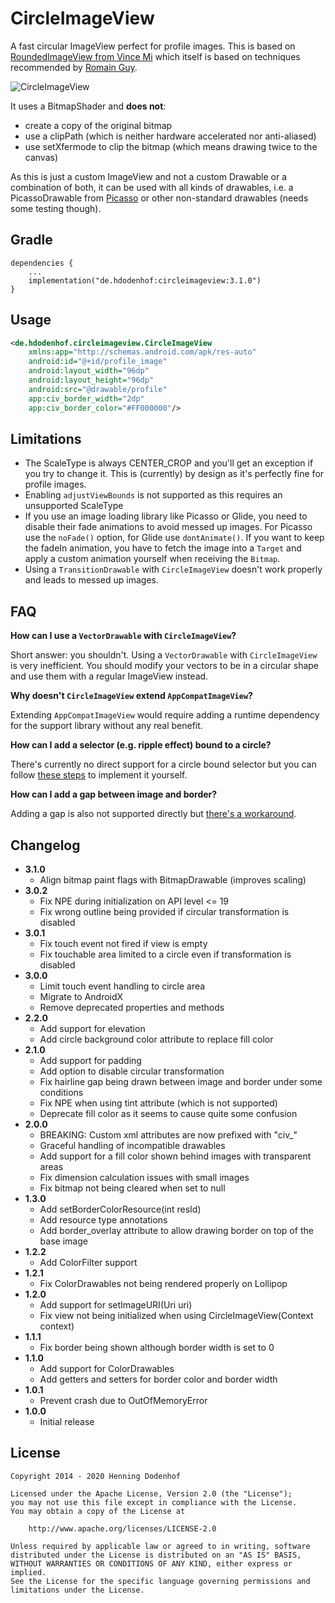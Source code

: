 CircleImageView
===============

A fast circular ImageView perfect for profile images. This is based on [RoundedImageView from Vince Mi](https://github.com/vinc3m1/RoundedImageView) which itself is based on techniques recommended by [Romain Guy](https://twitter.com/romainguy).

![CircleImageView](https://raw.github.com/hdodenhof/CircleImageView/master/screenshot.png)

It uses a BitmapShader and **does not**:
* create a copy of the original bitmap
* use a clipPath (which is neither hardware accelerated nor anti-aliased)
* use setXfermode to clip the bitmap (which means drawing twice to the canvas)

As this is just a custom ImageView and not a custom Drawable or a combination of both, it can be used with all kinds of drawables, i.e. a PicassoDrawable from [Picasso](https://github.com/square/picasso) or other non-standard drawables (needs some testing though).

Gradle
------
```
dependencies {
    ...
    implementation("de.hdodenhof:circleimageview:3.1.0")
}
```

Usage
-----
```xml
<de.hdodenhof.circleimageview.CircleImageView
    xmlns:app="http://schemas.android.com/apk/res-auto"
    android:id="@+id/profile_image"
    android:layout_width="96dp"
    android:layout_height="96dp"
    android:src="@drawable/profile"
    app:civ_border_width="2dp"
    app:civ_border_color="#FF000000"/>
```

Limitations
-----------
* The ScaleType is always CENTER_CROP and you'll get an exception if you try to change it. This is (currently) by design as it's perfectly fine for profile images.
* Enabling `adjustViewBounds` is not supported as this requires an unsupported ScaleType
* If you use an image loading library like Picasso or Glide, you need to disable their fade animations to avoid messed up images. For Picasso use the `noFade()` option, for Glide use `dontAnimate()`. If you want to keep the fadeIn animation, you have to fetch the image into a `Target` and apply a custom animation yourself when receiving the `Bitmap`.
* Using a `TransitionDrawable` with `CircleImageView` doesn't work properly and leads to messed up images.

FAQ
---
**How can I use a `VectorDrawable` with `CircleImageView`?**

Short answer: you shouldn't. Using a `VectorDrawable` with `CircleImageView` is very inefficient. You should modify your vectors to be in a circular shape and use them with a regular ImageView instead.

**Why doesn't `CircleImageView` extend `AppCompatImageView`?**

Extending `AppCompatImageView` would require adding a runtime dependency for the support library without any real benefit.

**How can I add a selector (e.g. ripple effect) bound to a circle?**

There's currently no direct support for a circle bound selector but you can follow [these steps](https://github.com/hdodenhof/CircleImageView/issues/153#issuecomment-249692049) to implement it yourself.

**How can I add a gap between image and border?**

Adding a gap is also not supported directly but [there's a workaround](https://github.com/hdodenhof/CircleImageView/issues/133#issuecomment-225437930).

Changelog
---------
* **3.1.0**
    * Align bitmap paint flags with BitmapDrawable (improves scaling)
* **3.0.2**
    * Fix NPE during initialization on API level <= 19
    * Fix wrong outline being provided if circular transformation is disabled
* **3.0.1**
    * Fix touch event not fired if view is empty
    * Fix touchable area limited to a circle even if transformation is disabled
* **3.0.0**
    * Limit touch event handling to circle area
    * Migrate to AndroidX
    * Remove deprecated properties and methods
* **2.2.0**
    * Add support for elevation
    * Add circle background color attribute to replace fill color
* **2.1.0**
    * Add support for padding
    * Add option to disable circular transformation
    * Fix hairline gap being drawn between image and border under some conditions
    * Fix NPE when using tint attribute (which is not supported)
    * Deprecate fill color as it seems to cause quite some confusion
* **2.0.0**
    * BREAKING: Custom xml attributes are now prefixed with "civ_"
    * Graceful handling of incompatible drawables
    * Add support for a fill color shown behind images with transparent areas
    * Fix dimension calculation issues with small images
    * Fix bitmap not being cleared when set to null
* **1.3.0**
    * Add setBorderColorResource(int resId)
    * Add resource type annotations
    * Add border_overlay attribute to allow drawing border on top of the base image
* **1.2.2**
    * Add ColorFilter support
* **1.2.1**
    * Fix ColorDrawables not being rendered properly on Lollipop
* **1.2.0**
    * Add support for setImageURI(Uri uri)
    * Fix view not being initialized when using CircleImageView(Context context)
* **1.1.1**
    * Fix border being shown although border width is set to 0
* **1.1.0**
    * Add support for ColorDrawables
    * Add getters and setters for border color and border width
* **1.0.1**
    * Prevent crash due to OutOfMemoryError
* **1.0.0**
    * Initial release

License
-------

    Copyright 2014 - 2020 Henning Dodenhof

    Licensed under the Apache License, Version 2.0 (the "License");
    you may not use this file except in compliance with the License.
    You may obtain a copy of the License at

        http://www.apache.org/licenses/LICENSE-2.0

    Unless required by applicable law or agreed to in writing, software
    distributed under the License is distributed on an "AS IS" BASIS,
    WITHOUT WARRANTIES OR CONDITIONS OF ANY KIND, either express or implied.
    See the License for the specific language governing permissions and
    limitations under the License.
